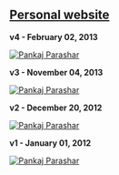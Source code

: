 [Personal website](http://pankajparashar.com)
------------------

**v4 - February 02, 2013**

[![Pankaj Parashar](http://res.cloudinary.com/dw9fem4ki/image/upload/v1391875673/Personal_Website_v4_pvplo4.png "Personal Website v4")](https://github.com/pankajparashar/pankajparashar.github.io/tree/slave/v4)

**v3 - November 04, 2013**

[![Pankaj Parashar](http://res.cloudinary.com/dw9fem4ki/image/upload/v1391875666/Personal_Website_v3_ocdcwd.png "Personal Website v3")](https://github.com/pankajparashar/pankajparashar.github.io/tree/slave/v3)

**v2 - December 20, 2012**

[![Pankaj Parashar](http://res.cloudinary.com/dw9fem4ki/image/upload/v1391875672/Personal_Website_v2_nwypbp.png "Personal Website v2")](https://github.com/pankajparashar/pankajparashar.github.io/tree/slave/v2)

**v1 - January 01, 2012**

[![Pankaj Parashar](http://res.cloudinary.com/dw9fem4ki/image/upload/v1391875673/Personal_Website_v1_lmdc0l.png "Personal Website v1")](https://github.com/pankajparashar/pankajparashar.github.io/tree/slave/v1)
